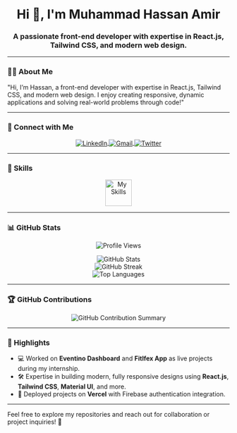 <h1 align="center">Hi 👋, I'm Muhammad Hassan Amir</h1>
<h3 align="center">A passionate front-end developer with expertise in React.js, Tailwind CSS, and modern web design.</h3>

---

### 💁‍♂️ About Me
<p>"Hi, I’m Hassan, a front-end developer with expertise in React.js, Tailwind CSS, and modern web design. I enjoy creating responsive, dynamic applications and solving real-world problems through code!"</p>

---

### 📱 Connect with Me
<p align="center">
	<a href="https://www.linkedin.com/in/muhammadhassanamir/" target="_blank">
		<img align="center" src="https://skillicons.dev/icons?i=linkedin" alt="LinkedIn">
	</a>
 	<a href="mailto:hassanamir0506@gmail.com" target="_blank">
		<img align="center" src="https://skillicons.dev/icons?i=gmail" alt="Gmail">
	</a>
	<a href="https://x.com/Hassanamir0506" target="_blank">
		<img align="center" src="https://skillicons.dev/icons?i=twitter" alt="Twitter">
	</a>
</p>

---

### 🚀 Skills
<div align="center">
	<img align="center" height="60px" src="https://skillicons.dev/icons?i=next,react,ts,js,python,redux,firebase,supabase,tailwind,materialui,html,css,bootstrap,cpp" alt="My Skills">
</div>

---

### 📊 GitHub Stats
<p align="center">
	<img src="https://komarev.com/ghpvc/?username=hassanamir05&label=Profile%20views&color=0e75b6&style=flat" alt="Profile Views" />
</p>

<div align="center">
	<img src="https://github-readme-stats.vercel.app/api?username=hassanamir05&show_icons=true&theme=radical" alt="GitHub Stats" />
</div>

<div align="center">
	<img src="https://github-readme-streak-stats.herokuapp.com/?user=hassanamir05&theme=radical" alt="GitHub Streak" />
</div>

<div align="center">
	<img src="https://github-readme-stats.vercel.app/api/top-langs/?username=hassanamir05&layout=compact&theme=radical" alt="Top Languages" />
</div>

---

### 🏆 GitHub Contributions
<p align="center">
	<img src="https://github-profile-summary-cards.vercel.app/api/cards/profile-details?username=hassanamir05&theme=radical" alt="GitHub Contribution Summary" />
</p>

---

### 🌟 Highlights
- 💻 Worked on **Eventino Dashboard** and **Fitlfex App** as live projects during my internship.
- 🛠️ Expertise in building modern, fully responsive designs using **React.js**, **Tailwind CSS**, **Material UI**, and more.
- 🚀 Deployed projects on **Vercel** with Firebase authentication integration.

---

Feel free to explore my repositories and reach out for collaboration or project inquiries! 🌟

